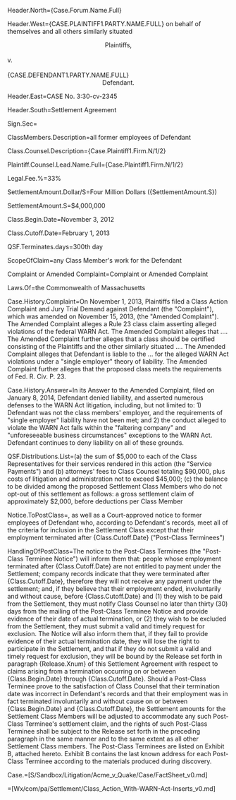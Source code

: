 Header.North={Case.Forum.Name.Full}

Header.West=<span style="text-transform:uppercase">{Case.Plaintiff1.Party.Name.Full}</span> on behalf of themselves and all others similarly situated<br><center>Plaintiffs,</center><br>v.<br><br><span style="text-transform:uppercase">{Case.Defendant1.Party.Name.Full}</span><br><center>Defendant.</center>

Header.East=CASE No. 3:30-cv-2345

Header.South=Settlement Agreement

Sign.Sec=</i>

ClassMembers.Description=all former employees of Defendant

Class.Counsel.Description={Case.Plaintiff1.Firm.N/1/2}

Plaintiff.Counsel.Lead.Name.Full={Case.Plaintiff1.Firm.N/1/2}

Legal.Fee.%=33%

SettlementAmount.Dollar/S=Four Million Dollars ({SettlementAmount.S})

SettlementAmount.S=$4,000,000

Class.Begin.Date=November 3, 2012

Class.Cutoff.Date=February 1, 2013

QSF.Terminates.days=300th day

ScopeOfClaim=any Class Member's work for the Defendant

Complaint or Amended Complaint=Complaint or Amended Complaint

Laws.Of=the Commonwealth of Massachusetts

Case.History.Complaint=On November 1, 2013, Plaintiffs filed a Class Action Complaint and Jury Trial Demand against Defendant (the "Complaint"), which was amended on November 15, 2013, (the "Amended Complaint"). The Amended Complaint alleges a Rule 23 class claim asserting alleged violations of the federal WARN Act.  The Amended Complaint alleges that .... The Amended Complaint further alleges that a class should be certified consisting of the Plaintiffs and the other similarly situated .... The Amended Complaint alleges that Defendant is liable to the ... for the alleged WARN Act violations under a "single employer" theory of liability. The Amended Complaint further alleges that the proposed class meets the requirements of Fed. R. Civ. P. 23.

Case.History.Answer=In its Answer to the Amended Complaint, filed on January 8, 2014, Defendant denied liability, and asserted numerous defenses to the WARN Act litigation, including, but not limited to: 1) Defendant was not the class members' employer, and the requirements of "single employer" liability have not been met; and 2) the conduct alleged to violate the WARN Act falls within the "faltering company" and "unforeseeable business circumstances" exceptions to the WARN Act. Defendant continues to deny liability on all of these grounds.

QSF.Distributions.List=(a) the sum of $5,000 to each of the Class Representatives for their services rendered in this action (the "Service Payments") and (b) attorneys' fees to Class Counsel totaling $90,000, plus costs of litigation and administration not to exceed $45,000; (c) the balance to be divided among the proposed Settlement Class Members who do not opt-out of this settlement as follows: a gross settlement claim of approximately $2,000, before deductions per Class Member

Notice.ToPostClass=, as well as a Court-approved notice to former employees of Defendant who, according to Defendant's records, meet all of the criteria for inclusion in the Settlement Class except that their employment terminated after {Class.Cutoff.Date} ("Post-Class Terminees")

HandlingOfPostClass=The notice to the Post-Class Terminees (the "Post-Class Terminee Notice") will inform them that: people whose employment terminated after {Class.Cutoff.Date} are not entitled to payment under the Settlement; company records indicate that they were terminated after {Class.Cutoff.Date}, therefore they will not receive any payment under the settlement; and, if they believe that their employment ended, involuntarily and without cause, before {Class.Cutoff.Date} and (1) they wish to be paid from the Settlement, they must notify Class Counsel no later than thirty (30) days from the mailing of the Post-Class Terminee Notice and provide evidence of their date of actual termination, or (2) they wish to be excluded from the Settlement, they must submit a valid and timely request for exclusion.  The Notice will also inform them that, if they fail to provide evidence of their actual termination date, they will lose the right to participate in the Settlement, and that if they do not submit a valid and timely request for exclusion, they will be bound by the Release set forth in paragraph {Release.Xnum} of this Settlement Agreement with respect to claims arising from a termination occurring on or between {Class.Begin.Date} through {Class.Cutoff.Date}. Should a Post-Class Terminee prove to the satisfaction of Class Counsel that their termination date was incorrect in Defendant's records and that their employment was in fact terminated involuntarily and without cause on or between {Class.Begin.Date} and {Class.Cutoff.Date}, the Settlement amounts for the Settlement Class Members will be adjusted to accommodate any such Post-Class Terminee's settlement claim, and the rights of such Post-Class Terminee shall be subject to the Release set forth in the preceding paragraph in the same manner and to the same extent as all other Settlement Class members. The Post-Class Terminees are listed on Exhibit B, attached hereto. Exhibit B contains the last known address for each Post-Class Terminee according to the materials produced during discovery.

Case.=[S/Sandbox/Litigation/Acme_v_Quake/Case/FactSheet_v0.md]

=[Wx/com/pa/Settlement/Class_Action_With-WARN-Act-Inserts_v0.md]